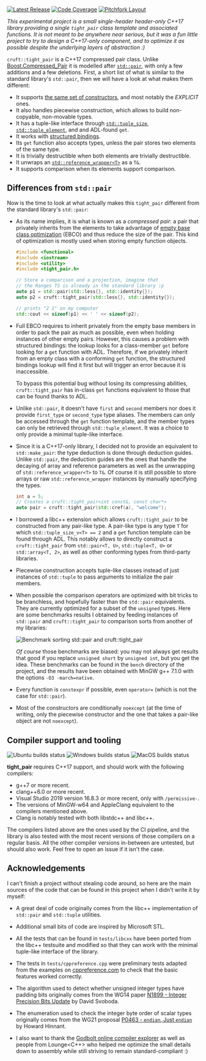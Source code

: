 [![Latest Release](https://img.shields.io/badge/release-1.1.0-blue.svg)](https://github.com/Morwenn/tight_pair/releases/tag/1.1.0)
[![Code Coverage](https://codecov.io/gh/Morwenn/tight_pair/branch/master/graph/badge.svg)](https://codecov.io/gh/Morwenn/tight_pair)
[![Pitchfork Layout](https://img.shields.io/badge/standard-PFL-orange.svg)](https://github.com/vector-of-bool/pitchfork)

*This experimental project is a small single-header header-only C++17 library providing a single `tight_pair` class
template and associated functions. It is not meant to be anywhere near serious, but it was a fun little project to
try to design a C++17-only component, and to optimize it as possible despite the underlying layers of abstraction :)*

`cruft::tight_pair` is a C++17 compressed pair class. Unlike [Boost.Compressed_Pair][boost-compressed-pair] it is
modelled after [`std::pair`][std-pair], with only a few additions and a few deletions. First, a short list of what is
similar to the standard library's `std::pair`, then we will have a look at what makes them different:
- It supports [the same set of constructors][std-pair-pair], and most notably the *EXPLICIT* ones.
- It also handles piecewise construction, which allows to build non-copyable, non-movable types.
- It has a tuple-like interface through [`std::tuple_size`][std-tuple-size], [`std::tuple_element`][std-tuple-element],
  and and ADL-found `get`.
- It works with [structured bindings][structured-bindings].
- Its `get` function also accepts types, unless the pair stores two elements of the same type.
- It is trivially destructible when both elements are trivially destructible.
- It unwraps an [`std::reference_wrapper<T>`][std-reference-wrapper] as a `T&`.
- It supports comparison when its elements support comparison.

## Differences from `std::pair`

Now is the time to look at what actually makes this `tight_pair` different from the standard library's `std::pair`:
- As its name implies, it is what is known as a *compressed pair*: a pair that privately inherits from the elements to
  take advantage of [empty base class optimization][ebco] (EBCO) and thus reduce the size of the pair. This kind of
  optimization is mostly used when storing empty function objects.

  ```cpp
  #include <functional>
  #include <iostream>
  #include <utility>
  #include <tight_pair.h>

  // Store a comparison and a projection, imagine that
  // the Ranges TS is already in the standard library :p
  auto p1 = std::pair(std::less{}, std::identity{});
  auto p2 = cruft::tight_pair(std::less{}, std::identity{});

  // prints "2 1" on my computer
  std::cout << sizeof(p1) << ' ' << sizeof(p2);
  ```

- Full EBCO requires to inherit privately from the empty base members in order to pack the pair as much as possible,
  even when holding instances of other empty pairs. However, this causes a problem with structured bindings: the
  lookup looks for a class-member `get` before looking for a `get` function with ADL. Therefore, if we privately
  inherit from an empty class with a conforming `get` function, the structured bindings lookup will find it first
  but will trigger an error because it is inaccessible.

  To bypass this potential bug without losing its compressing abilities, `cruft::tight_pair` has in-class `get`
  functions equivalent to those that can be found thanks to ADL.

- Unlike `std::pair`, it doesn't have `first` and `second` members nor does it provide `first_type` or `second_type`
  type aliases. The members can only be accessed through the `get` function template, and the member types can only be
  retrieved through `std::tuple_element`. It was a choice to only provide a minimal tuple-like interface.

- Since it is a C++17-only library, I decided not to provide an equivalent to `std::make_pair`: the type deduction is
  done through deduction guides. Unlike `std::pair`, the deduction guides are the ones that handle the decaying of
  array and reference parameters as well as the unwrapping of `std::reference_wrapper<T>` to `T&`. Of course it is
  still possible to store arrays or raw `std::reference_wrapper` instances by manually specifying the types.

  ```cpp
  int a = 5;
  // Creates a cruft::tight_pair<int const&, const char*>
  auto pair = cruft::tight_pair(std::cref(a), "welcome");
  ```

- I borrowed a libc++ extension which allows `cruft::tight_pair` to be constructed from any pair-like type. A pair-like
  type is any type `T` for which `std::tuple_size_v<T> == 2` and a `get` function template can be found through ADL.
  This notably allows to directly construct a `cruft::tight_pair` from `std::pair<T, U>`, `std::tuple<T, U>` or
  `std::array<T, 2>`, as well as other conforming types from third-party libraries.

- Piecewise construction accepts tuple-like classes instead of just instances of `std::tuple` to pass arguments to
  initialize the pair members.

- When possible the comparison operators are optimized with bit tricks to be branchless, and hopefully faster than the
  `std::pair` equivalents. They are currently optimized for a subset of the `unsigned` types. Here are some benchmarks
  results I obtained by feeding instances of `std::pair` and `cruft::tight_pair` to comparison sorts from another of my
  libraries:

  ![Benchmark sorting std::pair and cruft::tight_pair](https://i.imgur.com/4wRL5i1.png)

  *Of course* those benchmarks are biased: you may not always get results that good if you replace `unsigned short` by
  `unsigned int`, but you get the idea. These benchmarks can be found in the `bench` directory of the project, and the
  results have been obtained with MinGW g++ 7.1.0 with the options `-O3 -march=native`.

- Every function is `constexpr` if possible, even `operator=` (which is not the case for `std::pair`).

- Most of the constructors are conditionally `noexcept` (at the time of writing, only the piecewise constructor and the
  one that takes a pair-like object are not `noexcept`).

## Compiler support and tooling

![Ubuntu builds status](https://github.com/Morwenn/tight_pair/workflows/Ubuntu%20Builds/badge.svg?branch=master)
![Windows builds status](https://github.com/Morwenn/tight_pair/workflows/Windows%20Builds/badge.svg?branch=master)
![MacOS builds status](https://github.com/Morwenn/tight_pair/workflows/MacOS%20Builds/badge.svg?branch=master)

**tight_pair** requires C++17 support, and should work with the following compilers:
* g++7 or more recent.
* clang++6.0 or more recent.
* Visual Studio 2019 version 16.8.3 or more recent, only with `/permissive-`.
* The versions of MinGW-w64 and AppleClang equivalent to the compilers mentioned above.
* Clang is notably tested with both libstdc++ and libc++.

The compilers listed above are the ones used by the CI pipeline, and the library is also tested
with the most recent versions of those compilers on a regular basis. All the other compiler
versions in-between are untested, but should also work. Feel free to open an issue if it isn't the
case.

## Acknowledgements

I can't finish a project without stealing code around, so here are the main sources of the code that can be found in
this project when I didn't write it by myself:

* A great deal of code originally comes from the libc++ implementation of `std::pair` and `std::tuple` utilities.

* Additional small bits of code are inspired by Microsoft STL.

* All the tests that can be found in `tests/libcxx` have been ported from the libc++ testsuite and modified so that
  they can work with the minimal tuple-like interface of the library.

* The tests in `tests/cppreference.cpp` were preliminary tests adapted from the examples on [cppreference.com][cppreference]
  to check that the basic features worked correctly.

* The algorithm used to detect whether unsigned integer types have padding bits originally comes from the WG14 paper
  [N1899 - Integer Precision Bits Update][N1899] by David Svoboda.

* The enumeration used to check the integer byte order of scalar types originally comes from the WG21 proposal
  [P0463 - `endian`, Just `endian`][P0463] by Howard Hinnant.

* I also want to thank the [Godbolt online compiler explorer][godbolt] as well as people from Lounge<C++>
  who helped me optimize the small details down to assembly while still striving to remain standard-compliant :)


  [boost-compressed-pair]: https://www.boost.org/doc/libs/1_65_1/libs/utility/doc/html/compressed_pair.html
  [cppreference]: https://cppreference.com
  [ebco]: http://en.cppreference.com/w/cpp/language/ebo
  [godbolt]: https://godbolt.org/
  [N1899]: http://www.open-std.org/jtc1/sc22/wg14/www/docs/n1899.pdf
  [P0463]: https://wg21.link/P0463
  [std-pair]: https://en.cppreference.com/w/cpp/utility/pair
  [std-pair-pair]: https://en.cppreference.com/w/cpp/utility/pair/pair
  [std-reference-wrapper]: https://en.cppreference.com/w/cpp/utility/functional/reference_wrapper
  [std-tuple-element]: https://en.cppreference.com/w/cpp/utility/tuple_element
  [std-tuple-size]: https://en.cppreference.com/w/cpp/utility/tuple_size
  [structured-bindings]: https://en.cppreference.com/w/cpp/language/structured_binding
